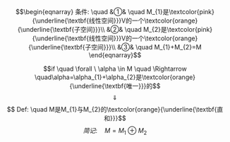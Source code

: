 $$\begin{eqnarray}
条件: \quad
&①& \quad M_{1}是\textcolor{pink}{\underline{\textbf{线性空间}}}V的一个\textcolor{orange}{\underline{\textbf{子空间}}}\\
&②& \quad M_{2}是\textcolor{pink}{\underline{\textbf{线性空间}}}V的一个\textcolor{orange}{\underline{\textbf{子空间}}}\\
&③& \quad M_{1}+M_{2}=M
\end{eqnarray}$$

$$if \quad \forall \ \alpha \in M  \quad \Rightarrow \quad\alpha=\alpha_{1}+\alpha_{2}是\textcolor{orange}{\underline{\textbf{唯一}}}的$$
$$\quad \Downarrow \quad $$
$$ Def: \quad M是M_{1}与M_{2}的\textcolor{orange}{\underline{\textbf{直和}}}$$
$$简记: \quad M=M_{1} \ \oplus \ M_{2}$$